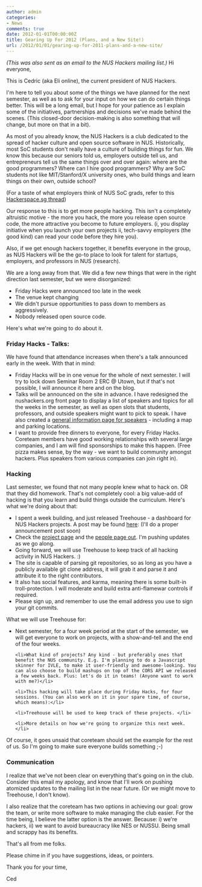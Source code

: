 ```yaml
---
author: admin
categories:
- News
comments: true
date: 2012-01-01T00:00:00Z
title: Gearing Up For 2012 (Plans, and a New Site!)
url: /2012/01/01/gearing-up-for-2011-plans-and-a-new-site/
---
```


<em>(This was also sent as an email to the NUS Hackers mailing list.)
</em>
Hi everyone,

This is Cedric (aka Eli online), the current president of NUS Hackers.

I'm here to tell you about some of the things we have planned for the next semester, as well as to ask for your input on how we can do certain things better. This will be a long email, but I hope for your patience as I explain some of the initiatives, partnerships and decisions we've made behind the scenes. (This closed-door decision-making is also something that will change, but more on that in a bit).

As most of you already know, the NUS Hackers is a club dedicated to the spread of hacker culture and open source software in NUS. Historically, most SoC students don't really have a culture of building things for fun. We know this because our seniors told us, employers outside tell us, and entrepreneurs tell us the same things over and over again: where are the good programmers? Where can I hire good programmers? Why are SoC students not like MIT/Stanford/X university ones, who build things and learn things on their own, outside school?

(For a taste of what employers think of NUS SoC grads, refer to this <a href="https://groups.google.com/forum/#!topic/hackerspacesg/4BTEWw2-nbI">Hackerspace.sg thread</a>)

Our response to this is to get more people hacking. This isn't a completely altruistic motive - the more you hack, the more you release open source code, the more attractive you become to future employers. (i, you display initiative when you launch your own projects ii, tech-savvy employers (the good kind) can read your code before they hire you).

Also, if we get enough hackers together, it benefits everyone in the group, as NUS Hackers will be the go-to place to look for talent for startups, employers, and professors in NUS (research).

We are a long away from that. We did a few new things that were in the right direction last semester, but we were disorganized:
<ul>
	<li>Friday Hacks were announced too late in the week</li>
	<li>The venue kept changing</li>
	<li>We didn't pursue opportunities to pass down to members as aggressively.</li>
	<li>Nobody released open source code.</li>
</ul>
Here's what we're going to do about it.

<h3>Friday Hacks - Talks: </h3>
We have found that attendance increases when there's a talk announced early in the week. With that in mind:
<ul>
	<li>Friday Hacks will be in one venue for the whole of next semester. I will try to lock down Seminar Room 2 ERC @ Utown, but if that's not possible, I will announce it here and on the blog.</li>
	<li>Talks will be announced on the site in advance. I have redesigned the nushackers.org front page to display a list of speakers and topics for all the weeks in the semester, as well as open slots that students, professors, and outside speakers might want to pick to speak. I have also created a <a href="//fridayhacks">general information page for speakers</a> - including a map and parking locations.</li>
	<li>I want to provide free dinners to everyone, for every Friday Hacks. Coreteam members have good working relationships with several large companies, and I am will find sponsorships to make this happen. (Free pizza makes sense, by the way - we want to build community amongst hackers. Plus speakers from various companies can join right in).</li>
</ul>
<h3>Hacking</h3>
Last semester, we found that not many people knew what to hack on. OR that they did homework. That's not completely cool: a big value-add of hacking is that you learn and build things outside the curriculum. Here's what we're doing about that:
<ul>
	<li>I spent a week building, and just released Treehouse - a dashboard for NUS Hackers projects. A post may be found <a href="http://treehouse.nushackers.org/project/treehouse-observatory/post/welcome-to-treehouse/ ">here</a>: (I'll do a proper announcement post soon)</li>
	<li>Check the <a href="http://treehouse.nushackers.org/projects/">project page</a> and the <a href="http://treehouse.nushackers.org/people/">people page out</a>. I'm pushing updates as we go along.</li>
	<li>Going forward, we will use Treehouse to keep track of all hacking activity in NUS Hackers. :)</li>
	<li>The site is capable of parsing git repositories, so as long as you have a publicly available git clone address, it will grab it and parse it and attribute it to the right contributors.</li>
	<li>It also has social features, and karma, meaning there is some built-in troll-protection. I will moderate and build extra anti-flamewar controls if required.</li>
	<li>Please sign up, and remember to use the email address you use to sign your git commits.</li>
</ul>

What we will use Treehouse for:
<ul>
	<li>Next semester, for a four week period at the start of the semester, we will get everyone to work on projects, with a show-and-tell and the end of the four weeks.</li>

	<li>What kind of projects? Any kind - but preferably ones that benefit the NUS community. E.g. I'm planning to do a Javascript skinner for IVLE, to make it user-friendly and awesome-looking. You can also choose to build mashups on top of the CORS API we released a few weeks back. Plus: let's do it in teams! (Anyone want to work with me?)</li>

	<li>This hacking will take place during Friday Hacks, for four sessions. (You can also work on it in your spare time, of course, which means):</li>

	<li>Treehouse will be used to keep track of these projects. </li>

	<li>More details on how we're going to organize this next week.</li>
</ul>

Of course, it goes unsaid that coreteam should set the example for the rest of us. So I'm going to make sure everyone builds something ;-)

<h3>Communication</h3>
I realize that we've not been clear on everything that's going on in the club. Consider this email my apology, and know that I'll work on pushing atomized updates to the mailing list in the near future. (Or we might move to Treehouse, I don't know).

I also realize that the coreteam has two options in achieving our goal: grow the team, or write more software to make managing the club easier. For the time being, I believe the latter option is the answer. Because: i) we're hackers, ii) we want to avoid bureaucracy like NES or NUSSU. Being small and scrappy has its benefits.

That's all from me folks.

Please chime in if you have suggestions, ideas, or pointers.

Thank you for your time,

Ced
